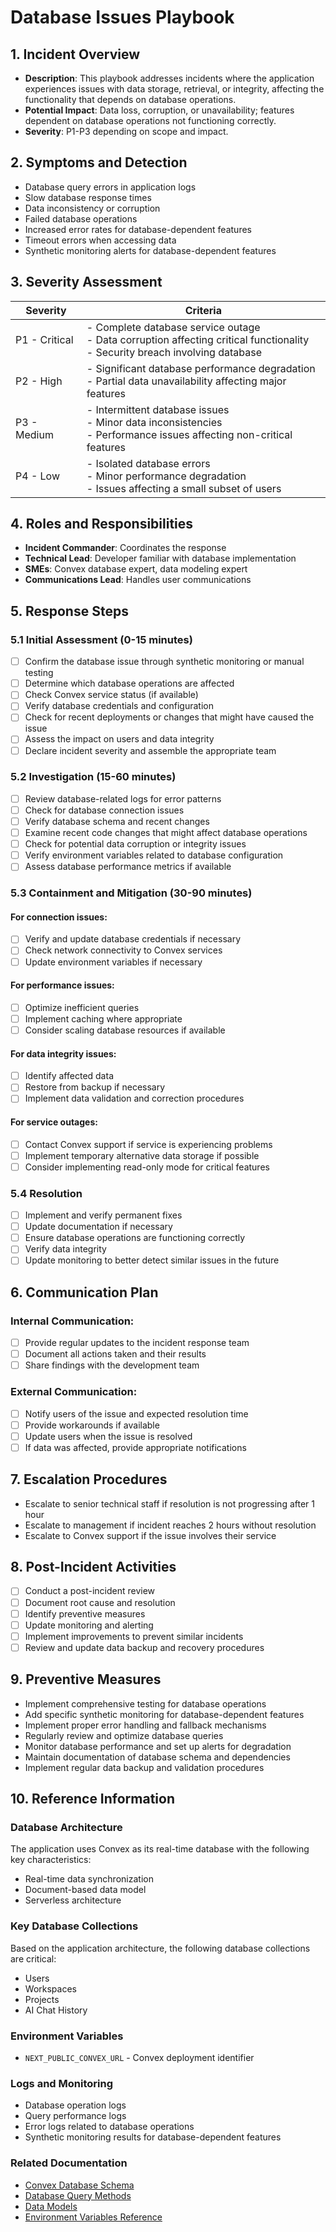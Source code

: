 # Database Issues Playbook

## 1. Incident Overview

- **Description**: This playbook addresses incidents where the application experiences issues with data storage, retrieval, or integrity, affecting the functionality that depends on database operations.
- **Potential Impact**: Data loss, corruption, or unavailability; features dependent on database operations not functioning correctly.
- **Severity**: P1-P3 depending on scope and impact.

## 2. Symptoms and Detection

- Database query errors in application logs
- Slow database response times
- Data inconsistency or corruption
- Failed database operations
- Increased error rates for database-dependent features
- Timeout errors when accessing data
- Synthetic monitoring alerts for database-dependent features

## 3. Severity Assessment

| Severity | Criteria |
|----------|----------|
| P1 - Critical | - Complete database service outage<br>- Data corruption affecting critical functionality<br>- Security breach involving database |
| P2 - High | - Significant database performance degradation<br>- Partial data unavailability affecting major features |
| P3 - Medium | - Intermittent database issues<br>- Minor data inconsistencies<br>- Performance issues affecting non-critical features |
| P4 - Low | - Isolated database errors<br>- Minor performance degradation<br>- Issues affecting a small subset of users |

## 4. Roles and Responsibilities

- **Incident Commander**: Coordinates the response
- **Technical Lead**: Developer familiar with database implementation
- **SMEs**: Convex database expert, data modeling expert
- **Communications Lead**: Handles user communications

## 5. Response Steps

### 5.1 Initial Assessment (0-15 minutes)

- [ ] Confirm the database issue through synthetic monitoring or manual testing
- [ ] Determine which database operations are affected
- [ ] Check Convex service status (if available)
- [ ] Verify database credentials and configuration
- [ ] Check for recent deployments or changes that might have caused the issue
- [ ] Assess the impact on users and data integrity
- [ ] Declare incident severity and assemble the appropriate team

### 5.2 Investigation (15-60 minutes)

- [ ] Review database-related logs for error patterns
- [ ] Check for database connection issues
- [ ] Verify database schema and recent changes
- [ ] Examine recent code changes that might affect database operations
- [ ] Check for potential data corruption or integrity issues
- [ ] Verify environment variables related to database configuration
- [ ] Assess database performance metrics if available

### 5.3 Containment and Mitigation (30-90 minutes)

#### For connection issues:
- [ ] Verify and update database credentials if necessary
- [ ] Check network connectivity to Convex services
- [ ] Update environment variables if necessary

#### For performance issues:
- [ ] Optimize inefficient queries
- [ ] Implement caching where appropriate
- [ ] Consider scaling database resources if available

#### For data integrity issues:
- [ ] Identify affected data
- [ ] Restore from backup if necessary
- [ ] Implement data validation and correction procedures

#### For service outages:
- [ ] Contact Convex support if service is experiencing problems
- [ ] Implement temporary alternative data storage if possible
- [ ] Consider implementing read-only mode for critical features

### 5.4 Resolution

- [ ] Implement and verify permanent fixes
- [ ] Update documentation if necessary
- [ ] Ensure database operations are functioning correctly
- [ ] Verify data integrity
- [ ] Update monitoring to better detect similar issues in the future

## 6. Communication Plan

### Internal Communication:
- [ ] Provide regular updates to the incident response team
- [ ] Document all actions taken and their results
- [ ] Share findings with the development team

### External Communication:
- [ ] Notify users of the issue and expected resolution time
- [ ] Provide workarounds if available
- [ ] Update users when the issue is resolved
- [ ] If data was affected, provide appropriate notifications

## 7. Escalation Procedures

- Escalate to senior technical staff if resolution is not progressing after 1 hour
- Escalate to management if incident reaches 2 hours without resolution
- Escalate to Convex support if the issue involves their service

## 8. Post-Incident Activities

- [ ] Conduct a post-incident review
- [ ] Document root cause and resolution
- [ ] Identify preventive measures
- [ ] Update monitoring and alerting
- [ ] Implement improvements to prevent similar incidents
- [ ] Review and update data backup and recovery procedures

## 9. Preventive Measures

- Implement comprehensive testing for database operations
- Add specific synthetic monitoring for database-dependent features
- Implement proper error handling and fallback mechanisms
- Regularly review and optimize database queries
- Monitor database performance and set up alerts for degradation
- Maintain documentation of database schema and dependencies
- Implement regular data backup and validation procedures

## 10. Reference Information

### Database Architecture

The application uses Convex as its real-time database with the following key characteristics:
- Real-time data synchronization
- Document-based data model
- Serverless architecture

### Key Database Collections

Based on the application architecture, the following database collections are critical:
- Users
- Workspaces
- Projects
- AI Chat History

### Environment Variables

- `NEXT_PUBLIC_CONVEX_URL` - Convex deployment identifier

### Logs and Monitoring

- Database operation logs
- Query performance logs
- Error logs related to database operations
- Synthetic monitoring results for database-dependent features

### Related Documentation

- [Convex Database Schema](../reference/convex-schema.md)
- [Database Query Methods](../reference/database-queries.md)
- [Data Models](../reference/data-models.md)
- [Environment Variables Reference](../reference/environment-variables.md)
